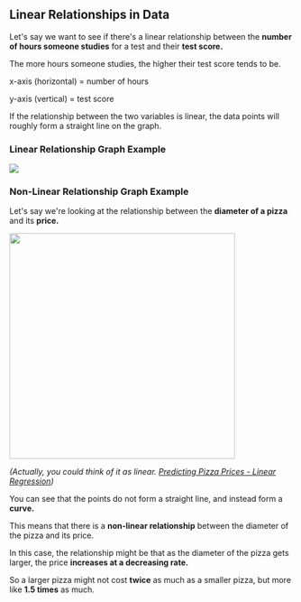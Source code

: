 ## Linear Relationships in Data

Let's say we want to see if there's a linear relationship between the **number of hours someone studies** for a test and their **test score.**

The more hours someone studies, the higher their test score tends to be.

x-axis (horizontal) = number of hours

y-axis (vertical) = test score

If the relationship between the two variables is linear, the data points will roughly form a straight line on the graph.

### Linear Relationship Graph Example

![](https://media.cheggcdn.com/media/6b8/6b8d61bc-b6e1-4960-ad9f-5bcfdbe2e2ee/phpFlLi5L.png)

### Non-Linear Relationship Graph Example

Let's say we're looking at the relationship between the **diameter of a pizza** and its **price.**

<img src="http://wordpress.mrreid.org/wp-content/uploads/2012/02/pizza-diameter-area.png" width="400">

*(Actually, you could think of it as linear.  [Predicting Pizza Prices - Linear Regression](https://runestone.academy/ns/books/published/httlads/PredictiveAnalytics/pizza_regression.html))*

You can see that the points do not form a straight line, and instead form a **curve.**

This means that there is a **non-linear relationship** between the diameter of the pizza and its price.

In this case, the relationship might be that as the diameter of the pizza gets larger, the price **increases at a decreasing rate.**

So a larger pizza might not cost **twice** as much as a smaller pizza, but more like **1.5 times** as much.
